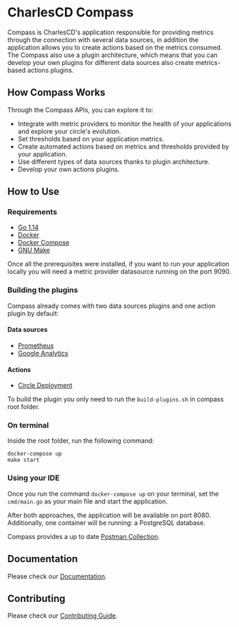 # CharlesCD Compass

Compass is CharlesCD's application responsible for providing metrics through the connection with several data sources, in addition the application allows you to create actions based on the metrics consumed. The Compass also use a plugin architecture, which means that you can develop your own plugins for different data sources also create metrics-based actions plugins.

## How Compass Works
Through the Compass APIs, you can explore it to:
- Integrate with metric providers to monitor the health of your applications and explore your circle's evolution.
- Set thresholds based on your application metrics.
- Create automated actions based on metrics and thresholds provided by your application.
- Use different types of data sources thanks to plugin architecture.
- Develop your own actions plugins.

## How to Use

### Requirements
 - [Go 1.14]
 - [Docker]
 - [Docker Compose]
 - [GNU Make]

Once all the prerequisites were installed, if you want to run your application locally you will need a metric provider datasource running on the port 9090.

### Building the plugins
Compass already comes with two data sources plugins and one action plugin by default:
#### Data sources
- [Prometheus]
- [Google Analytics]
#### Actions
- [Circle Deployment]

To build the plugin you only need to run the `build-plugins.sh` in compass root folder.

### On terminal

Inside the root folder, run the following command:

```
docker-compose up
make start
```

### Using your IDE
Once you run the command `docker-compose up` on your terminal, set the `cmd/main.go` as your main file and start the application.

After both approaches, the application will be available on port 8080. Additionally, one container will be running: a PostgreSQL database.
 
Compass provides a up to date [Postman Collection].

## Documentation

Please check our [Documentation].

## Contributing

Please check our [Contributing Guide].

[Go 1.14]: https://golang.org/dl/
[Prometheus]: https://prometheus.io/
[Google Analytics]: https://analytics.google.com/
[Circle Deployment]: plugins/action/circledeployment/circledeployment.go
[GNU Make]: https://www.gnu.org/software/make/
[Docker]: https://docs.docker.com/get-docker/
[Docker Compose]: https://docs.docker.com/compose/install/
[Postman Collection]: resources/postman-collection.mod
[Contributing Guide]: https://github.com/ZupIT/charlescd/blob/master/CONTRIBUTING.md
[Documentation]: https://docs.charlescd.io/
